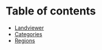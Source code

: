 # Table of contents

* [Landviewer](README.md)
* [Categories](categories.md)
* [Regions](regions.md)